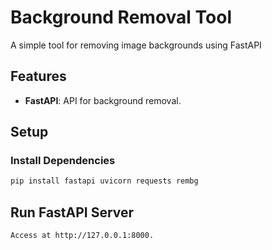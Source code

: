 # Background Removal Tool

A simple tool for removing image backgrounds using FastAPI
## Features

- **FastAPI**: API for background removal.

## Setup

### Install Dependencies

```bash
pip install fastapi uvicorn requests rembg

```

## Run FastAPI Server

```bash
Access at http://127.0.0.1:8000.
```
